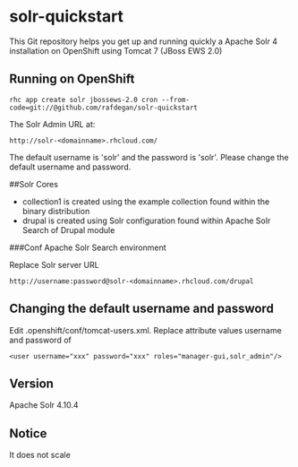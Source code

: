 # solr-quickstart
This Git repository helps you get up and running quickly a Apache Solr 4 installation on OpenShift using Tomcat 7 (JBoss EWS 2.0)

## Running on OpenShift

	rhc app create solr jbossews-2.0 cron --from-code=git://@github.com/rafdegan/solr-quickstart

The Solr Admin URL at:
    
	http://solr-<domainname>.rhcloud.com/

The default username is 'solr' and the password is 'solr'.
Please change the default username and password.

##Solr Cores

* collection1 is created using the example collection found within the binary distribution 
* drupal is created using Solr configuration found within Apache Solr Search of Drupal module

###Conf Apache Solr Search environment

Replace Solr server URL

	http://username:password@solr-<domainname>.rhcloud.com/drupal

## Changing the default username and password
Edit .openshift/conf/tomcat-users.xml. Replace attribute values username and password of <user>

	<user username="xxx" password="xxx" roles="manager-gui,solr_admin"/>

## Version
Apache Solr 4.10.4

## Notice
It does not scale